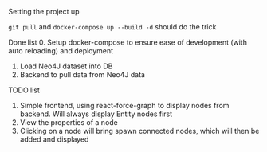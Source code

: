 Setting the project up

`git pull` and `docker-compose up --build -d` should do the trick


Done list
0. Setup docker-compose to ensure ease of development (with auto reloading) and deployment
1. Load Neo4J dataset into DB
2. Backend to pull data from Neo4J data


TODO list
1. Simple frontend, using react-force-graph to display nodes from backend. Will always display Entity nodes first
2. View the properties of a node
3. Clicking on a node will bring spawn connected nodes, which will then be added and displayed
